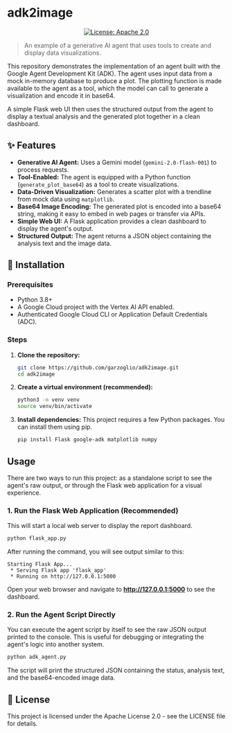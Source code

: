 # adk2image

<!-- Badges -->
<p align="center">
  <a href="https://opensource.org/licenses/Apache-2.0">
    <img src="https://img.shields.io/badge/License-Apache_2.0-blue.svg" alt="License: Apache 2.0">
  </a>
</p>

> An example of a generative AI agent that uses tools to create and display data visualizations.

This repository demonstrates the implementation of an agent built with the Google Agent Development Kit (ADK). The agent uses input data from a mock in-memory database to produce a plot. The plotting function is made available to the agent as a tool, which the model can call to generate a visualization and encode it in base64.

A simple Flask web UI then uses the structured output from the agent to display a textual analysis and the generated plot together in a clean dashboard.

## ✨ Features

- **Generative AI Agent:** Uses a Gemini model (`gemini-2.0-flash-001`) to process requests.
- **Tool-Enabled:** The agent is equipped with a Python function (`generate_plot_base64`) as a tool to create visualizations.
- **Data-Driven Visualization:** Generates a scatter plot with a trendline from mock data using `matplotlib`.
- **Base64 Image Encoding:** The generated plot is encoded into a base64 string, making it easy to embed in web pages or transfer via APIs.
- **Simple Web UI:** A Flask application provides a clean dashboard to display the agent's output.
- **Structured Output:** The agent returns a JSON object containing the analysis text and the image data.

## 🚀 Installation

### Prerequisites

- Python 3.8+
- A Google Cloud project with the Vertex AI API enabled.
- Authenticated Google Cloud CLI or Application Default Credentials (ADC).

### Steps

1.  **Clone the repository:**
    ```sh
    git clone https://github.com/garzoglio/adk2image.git
    cd adk2image
    ```

2.  **Create a virtual environment (recommended):**
    ```sh
    python3 -m venv venv
    source venv/bin/activate
    ```

3.  **Install dependencies:**
    This project requires a few Python packages. You can install them using pip.
    ```sh
    pip install Flask google-adk matplotlib numpy
    ```

## Usage

There are two ways to run this project: as a standalone script to see the agent's raw output, or through the Flask web application for a visual experience.

### 1. Run the Flask Web Application (Recommended)

This will start a local web server to display the report dashboard.

```sh
python flask_app.py
```

After running the command, you will see output similar to this:
```
Starting Flask App...
 * Serving Flask app 'flask_app'
 * Running on http://127.0.0.1:5000
```
Open your web browser and navigate to **http://127.0.0.1:5000** to see the dashboard.

### 2. Run the Agent Script Directly

You can execute the agent script by itself to see the raw JSON output printed to the console. This is useful for debugging or integrating the agent's logic into another system.

```sh
python adk_agent.py
```

The script will print the structured JSON containing the status, analysis text, and the base64-encoded image data.

## 📜 License

This project is licensed under the Apache License 2.0 - see the LICENSE file for details.
